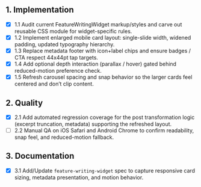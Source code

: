 ## 1. Implementation
- [x] 1.1 Audit current FeatureWritingWidget markup/styles and carve out reusable CSS module for widget-specific rules.
- [x] 1.2 Implement enlarged mobile card layout: single-slide width, widened padding, updated typography hierarchy.
- [x] 1.3 Replace metadata footer with icon+label chips and ensure badges / CTA respect 44x44pt tap targets.
- [x] 1.4 Add optional depth interaction (parallax / hover) gated behind reduced-motion preference check.
- [x] 1.5 Refresh carousel spacing and snap behavior so the larger cards feel centered and don’t clip content.

## 2. Quality
- [x] 2.1 Add automated regression coverage for the post transformation logic (excerpt truncation, metadata) supporting the refreshed layout.
- [ ] 2.2 Manual QA on iOS Safari and Android Chrome to confirm readability, snap feel, and reduced-motion fallback.

## 3. Documentation
- [x] 3.1 Add/Update `feature-writing-widget` spec to capture responsive card sizing, metadata presentation, and motion behavior.
